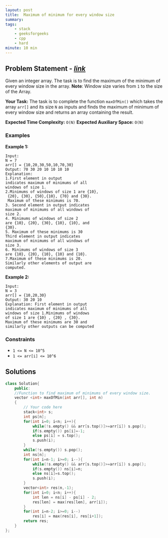 ```yaml
---
layout: post
title:  Maximum of minimum for every window size       
summary:
tags:
    - stack
    - geeksforgeeks
    - cpp
    - hard
minute: 10 min
---
```


## Problem Statement - [*link*](https://practice.geeksforgeeks.org/problems/maximum-of-minimum-for-every-window-size3453/0/?track=DSASP-Stack&batchId=154)  

Given an integer array. The task is to find the maximum of the minimum of every window size in the array.
**Note**: Window size varies from `1` to the size of the Array.


**Your Task:** 
The task is to complete the function `maxOfMin()` which takes the array `arr[]` and its size `N` as inputs and finds the maximum of minimum of every window size and returns an array containing the result. 

**Expected Time Complexity:** `O(N)` 
**Expected Auxiliary Space:** `O(N)`

### Examples

**Example 1:**   
```
Input:
N = 7
arr[] = {10,20,30,50,10,70,30}
Output: 70 30 20 10 10 10 10 
Explanation: 
1.First element in output
indicates maximum of minimums of all
windows of size 1.
2.Minimums of windows of size 1 are {10},
 {20}, {30}, {50},{10}, {70} and {30}. 
 Maximum of these minimums is 70. 
3. Second element in output indicates
maximum of minimums of all windows of
size 2. 
4. Minimums of windows of size 2
are {10}, {20}, {30}, {10}, {10}, and
{30}.
5. Maximum of these minimums is 30 
Third element in output indicates
maximum of minimums of all windows of
size 3. 
6. Minimums of windows of size 3
are {10}, {20}, {10}, {10} and {10}.
7.Maximum of these minimums is 20. 
Similarly other elements of output are
computed.

```

**Example 2:**   
```
Input:
N = 3
arr[] = {10,20,30}
Output: 30 20 10
Explanation: First element in output
indicates maximum of minimums of all
windows of size 1.Minimums of windows
of size 1 are {10} , {20} , {30}.
Maximum of these minimums are 30 and
similarly other outputs can be computed
```


### Constraints

+ `1 <= N <= 10^5`
+ `1 <= arr[i] <= 10^6`

## Solutions

```cpp
class Solution{
    public:
    //Function to find maximum of minimums of every window size.
    vector <int> maxOfMin(int arr[], int n)
    {
        // Your code here
        stack<int> s;
        int ps[n];
        for(int i=0; i<n; i++){
            while(!s.empty() && arr[s.top()]>=arr[i]) s.pop();
            if(s.empty()) ps[i]=-1;
            else ps[i] = s.top();
            s.push(i);
        }
        while(!s.empty()) s.pop();
        int ns[n];
        for(int i=n-1; i>=0; i--){
            while(!s.empty() && arr[s.top()]>=arr[i]) s.pop();
            if(s.empty()) ns[i]=n;
            else ns[i]=s.top();
            s.push(i);
        }
        vector<int> res(n,-1);
        for(int i=0; i<n; i++){
            int len = ns[i] - ps[i] - 2;
            res[len] = max(res[len], arr[i]);
        }
        for(int i=n-2; i>=0; i--)
            res[i] = max(res[i], res[i+1]);
        return res;
    }
};
```

